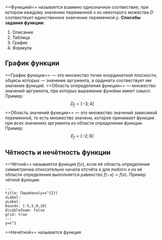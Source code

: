 ==Функцией== называется взаимно однозначное соотвествие, при котором каждому значению переменной $x$ из некоторого можества $D$ соотвествует единственное знаечение переменной $y$.
**Способы задания функции:**
1. Описание
2. Таблица
3. График
4. Формула
## График функции
==График функции== — это множество точек координатной плоскости, обцисы которых — значение аргумента, а ордината соотвествует им значение функций.
==Область опеределения функции== — множество значений аргумента, при которых выражение функйии имеет смысл. Пример:
$$
D_{f}= [-3; 4]
$$
==Область  значений функции== — это множество значений зависимой переменной, то есть множество значени, которое принимает функция при всех значениях аргумента из области определения функции. Пример:
$$
E_{f}=[-2;6]
$$
## Чётность и нечётность функции
==Чётной== называется функция $f(x)$, если её область определения симметрична относительно начала отсчёта и для любого $x$ из её области определения выполняется равенство $f(-x)=f(x)$. Пример чётной функции:

```functionplot
---
title: Парабола(y=x^{2})
xLabel: 
yLabel: 
bounds: [-5,5,0,10]
disableZoom: false
grid: true
---
y=x^2
```
==Нечётной== называется функция